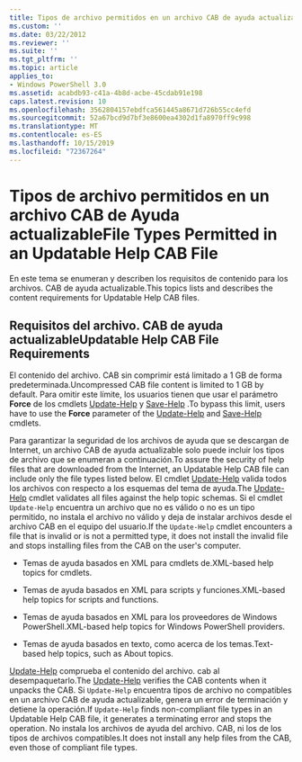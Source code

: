 ```yaml
---
title: Tipos de archivo permitidos en un archivo CAB de ayuda actualizable | Microsoft Docs
ms.custom: ''
ms.date: 03/22/2012
ms.reviewer: ''
ms.suite: ''
ms.tgt_pltfrm: ''
ms.topic: article
applies_to:
- Windows PowerShell 3.0
ms.assetid: acabdb93-c41a-4b8d-acbe-45cdab91e198
caps.latest.revision: 10
ms.openlocfilehash: 3562804157ebdfca561445a8671d726b55cc4efd
ms.sourcegitcommit: 52a67bcd9d7bf3e8600ea4302d1fa8970ff9c998
ms.translationtype: MT
ms.contentlocale: es-ES
ms.lasthandoff: 10/15/2019
ms.locfileid: "72367264"
---
```

# <a name="file-types-permitted-in-an-updatable-help-cab-file"></a><span data-ttu-id="5db2d-102">Tipos de archivo permitidos en un archivo CAB de Ayuda actualizable</span><span class="sxs-lookup"><span data-stu-id="5db2d-102">File Types Permitted in an Updatable Help CAB File</span></span>

<span data-ttu-id="5db2d-103">En este tema se enumeran y describen los requisitos de contenido para los archivos. CAB de ayuda actualizable.</span><span class="sxs-lookup"><span data-stu-id="5db2d-103">This topics lists and describes the content requirements for Updatable Help CAB files.</span></span>

## <a name="updatable-help-cab-file-requirements"></a><span data-ttu-id="5db2d-104">Requisitos del archivo. CAB de ayuda actualizable</span><span class="sxs-lookup"><span data-stu-id="5db2d-104">Updatable Help CAB File Requirements</span></span>

<span data-ttu-id="5db2d-105">El contenido del archivo. CAB sin comprimir está limitado a 1 GB de forma predeterminada.</span><span class="sxs-lookup"><span data-stu-id="5db2d-105">Uncompressed CAB file content is limited to 1 GB by default.</span></span> <span data-ttu-id="5db2d-106">Para omitir este límite, los usuarios tienen que usar el parámetro **Force** de los cmdlets [Update-Help](/powershell/module/Microsoft.PowerShell.Core/Update-Help) y [Save-Help](/powershell/module/Microsoft.PowerShell.Core/Save-Help) .</span><span class="sxs-lookup"><span data-stu-id="5db2d-106">To bypass this limit, users have to use the **Force** parameter of the [Update-Help](/powershell/module/Microsoft.PowerShell.Core/Update-Help) and [Save-Help](/powershell/module/Microsoft.PowerShell.Core/Save-Help) cmdlets.</span></span>

<span data-ttu-id="5db2d-107">Para garantizar la seguridad de los archivos de ayuda que se descargan de Internet, un archivo CAB de ayuda actualizable solo puede incluir los tipos de archivo que se enumeran a continuación.</span><span class="sxs-lookup"><span data-stu-id="5db2d-107">To assure the security of help files that are downloaded from the Internet, an Updatable Help CAB file can include only the file types listed below.</span></span> <span data-ttu-id="5db2d-108">El cmdlet [Update-Help](/powershell/module/Microsoft.PowerShell.Core/Update-Help) valida todos los archivos con respecto a los esquemas del tema de ayuda.</span><span class="sxs-lookup"><span data-stu-id="5db2d-108">The [Update-Help](/powershell/module/Microsoft.PowerShell.Core/Update-Help) cmdlet validates all files against the help topic schemas.</span></span> <span data-ttu-id="5db2d-109">Si el cmdlet `Update-Help` encuentra un archivo que no es válido o no es un tipo permitido, no instala el archivo no válido y deja de instalar archivos desde el archivo CAB en el equipo del usuario.</span><span class="sxs-lookup"><span data-stu-id="5db2d-109">If the `Update-Help` cmdlet encounters a file that is invalid or is not a permitted type, it does not install the invalid file and stops installing files from the CAB on the user's computer.</span></span>

- <span data-ttu-id="5db2d-110">Temas de ayuda basados en XML para cmdlets de.</span><span class="sxs-lookup"><span data-stu-id="5db2d-110">XML-based help topics for cmdlets.</span></span>

- <span data-ttu-id="5db2d-111">Temas de ayuda basados en XML para scripts y funciones.</span><span class="sxs-lookup"><span data-stu-id="5db2d-111">XML-based help topics for scripts and functions.</span></span>

- <span data-ttu-id="5db2d-112">Temas de ayuda basados en XML para los proveedores de Windows PowerShell.</span><span class="sxs-lookup"><span data-stu-id="5db2d-112">XML-based help topics for Windows PowerShell providers.</span></span>

- <span data-ttu-id="5db2d-113">Temas de ayuda basados en texto, como acerca de los temas.</span><span class="sxs-lookup"><span data-stu-id="5db2d-113">Text-based help topics, such as About topics.</span></span>

<span data-ttu-id="5db2d-114">[Update-Help](/powershell/module/Microsoft.PowerShell.Core/Update-Help) comprueba el contenido del archivo. cab al desempaquetarlo.</span><span class="sxs-lookup"><span data-stu-id="5db2d-114">The [Update-Help](/powershell/module/Microsoft.PowerShell.Core/Update-Help) verifies the CAB contents when it unpacks the CAB.</span></span> <span data-ttu-id="5db2d-115">Si `Update-Help` encuentra tipos de archivo no compatibles en un archivo CAB de ayuda actualizable, genera un error de terminación y detiene la operación.</span><span class="sxs-lookup"><span data-stu-id="5db2d-115">If `Update-Help` finds non-compliant file types in an Updatable Help CAB file, it generates a terminating error and stops the operation.</span></span> <span data-ttu-id="5db2d-116">No instala los archivos de ayuda del archivo. CAB, ni los de los tipos de archivos compatibles.</span><span class="sxs-lookup"><span data-stu-id="5db2d-116">It does not install any help files from the CAB, even those of compliant file types.</span></span>